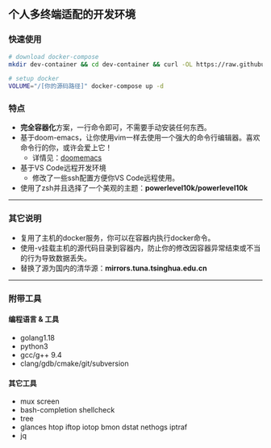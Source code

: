 ## 个人多终端适配的开发环境

### 快速使用
```bash
# download docker-compose
mkdir dev-container && cd dev-container && curl -OL https://raw.githubusercontent.com/kevin1sMe/dev-container/master/docker-compose.yaml

# setup docker
VOLUME="/[你的源码路径]" docker-compose up -d
```

### 特点
* **完全容器化**方案，一行命令即可，不需要手动安装任何东西。
* 基于doom-emacs，让你使用vim一样去使用一个强大的命令行编辑器。喜欢命令行的你，或许会爱上它！
  * 详情见：[doomemacs](https://github.com/doomemacs/doomemacs)
* 基于VS Code远程开发环境
  * 修改了一些ssh配置方便你VS Code远程使用。
* 使用了zsh并且选择了一个美观的主题：**powerlevel10k/powerlevel10k**

---

### 其它说明
* 复用了主机的docker服务，你可以在容器内执行docker命令。
* 使用-v挂载主机的源代码目录到容器内，防止你的修改因容器异常结束或不当的行为导致数据丢失。
* 替换了源为国内的清华源：**mirrors.tuna.tsinghua.edu.cn**

---

### 附带工具

#### 编程语言 & 工具
* golang1.18
* python3
* gcc/g++ 9.4
* clang/gdb/cmake/git/subversion

#### 其它工具
* mux screen 
* bash-completion shellcheck  
* tree 
* glances htop iftop iotop bmon dstat nethogs iptraf
* jq 

